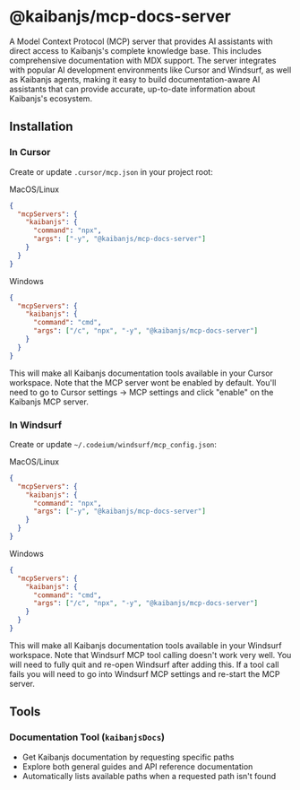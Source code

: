 # @kaibanjs/mcp-docs-server

A Model Context Protocol (MCP) server that provides AI assistants with direct access to Kaibanjs's complete knowledge base. This includes comprehensive documentation with MDX support. The server integrates with popular AI development environments like Cursor and Windsurf, as well as Kaibanjs agents, making it easy to build documentation-aware AI assistants that can provide accurate, up-to-date information about Kaibanjs's ecosystem.

## Installation

### In Cursor

Create or update `.cursor/mcp.json` in your project root:

MacOS/Linux

```json
{
  "mcpServers": {
    "kaibanjs": {
      "command": "npx",
      "args": ["-y", "@kaibanjs/mcp-docs-server"]
    }
  }
}
```

Windows

```json
{
  "mcpServers": {
    "kaibanjs": {
      "command": "cmd",
      "args": ["/c", "npx", "-y", "@kaibanjs/mcp-docs-server"]
    }
  }
}
```

This will make all Kaibanjs documentation tools available in your Cursor workspace.
Note that the MCP server wont be enabled by default. You'll need to go to Cursor settings -> MCP settings and click "enable" on the Kaibanjs MCP server.

### In Windsurf

Create or update `~/.codeium/windsurf/mcp_config.json`:

MacOS/Linux

```json
{
  "mcpServers": {
    "kaibanjs": {
      "command": "npx",
      "args": ["-y", "@kaibanjs/mcp-docs-server"]
    }
  }
}
```

Windows

```json
{
  "mcpServers": {
    "kaibanjs": {
      "command": "cmd",
      "args": ["/c", "npx", "-y", "@kaibanjs/mcp-docs-server"]
    }
  }
}
```

This will make all Kaibanjs documentation tools available in your Windsurf workspace.
Note that Windsurf MCP tool calling doesn't work very well. You will need to fully quit and re-open Windsurf after adding this.
If a tool call fails you will need to go into Windsurf MCP settings and re-start the MCP server.

## Tools

### Documentation Tool (`kaibanjsDocs`)

- Get Kaibanjs documentation by requesting specific paths
- Explore both general guides and API reference documentation
- Automatically lists available paths when a requested path isn't found
